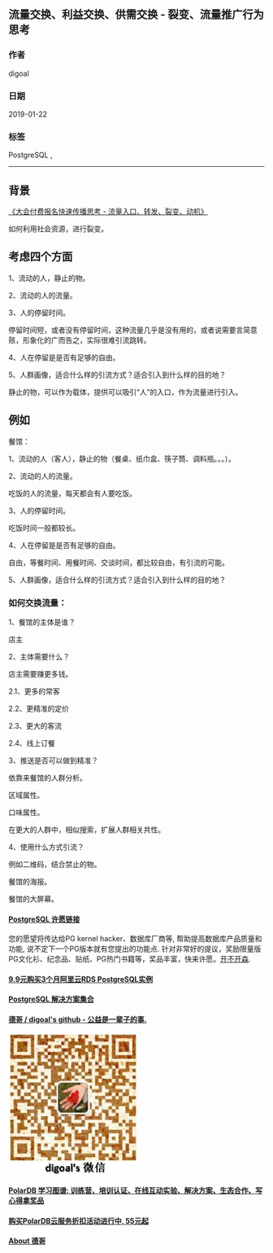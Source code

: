 ## 流量交换、利益交换、供需交换 - 裂变、流量推广行为思考  
                                  
### 作者                                  
digoal                                  
                                  
### 日期                                  
2019-01-22                                  
                                  
### 标签                                  
PostgreSQL ,     
                              
----                            
                              
## 背景     
[《大会付费报名快速传播思考 - 流量入口、转发、裂变、动机》](./20181122_03.md)    
  
如何利用社会资源，进行裂变。  
  
## 考虑四个方面  
1、流动的人，静止的物。  
  
2、流动的人的流量。  
  
3、人的停留时间。  
  
停留时间短，或者没有停留时间，这种流量几乎是没有用的，或者说需要言简意赅，形象化的广而告之，实际很难引流跳转。  
  
4、人在停留是是否有足够的自由。  
  
5、人群画像，适合什么样的引流方式？适合引入到什么样的目的地？  
  
静止的物，可以作为载体，提供可以吸引“人”的入口，作为流量进行引入。  
  
## 例如  
  
餐馆：  
  
1、流动的人（客人），静止的物（餐桌、纸巾盒、筷子筒、调料瓶。。。）。  
  
2、流动的人的流量。  
  
吃饭的人的流量，每天都会有人要吃饭。  
  
3、人的停留时间。  
  
吃饭时间一般都较长。  
  
4、人在停留是是否有足够的自由。  
  
自由，等餐时间、用餐时间、交谈时间，都比较自由，有引流的可能。  
  
5、人群画像，适合什么样的引流方式？适合引入到什么样的目的地？  
  
### 如何交换流量：  
  
1、餐馆的主体是谁？  
  
店主  
  
2、主体需要什么？  
  
店主需要赚更多钱。  
  
2\.1、更多的常客  
  
2\.2、更精准的定价  
  
2\.3、更大的客流  
  
2\.4、线上订餐  
  
3、推送是否可以做到精准？  
  
依靠来餐馆的人群分析。  
  
区域属性。  
  
口味属性。  
  
在更大的人群中，相似搜索，扩展人群相关共性。  
    
4、使用什么方式引流？  
  
例如二维码，结合禁止的物。     
  
餐馆的海报。  
  
餐馆的大屏幕。  
    
    
  
  
  
  
  
  
  
  
  
  
  
  
  
  
  
  
  
  
  
  
  
  
  
  
  
  
  
  
  
  
  
  
  
  
  
  
  
  
  
  
  
  
  
  
  
  
  
  
  
  
  
  
  
  
  
  
  
  
  
  
  
  
  
  
  
  
  
  
  
#### [PostgreSQL 许愿链接](https://github.com/digoal/blog/issues/76 "269ac3d1c492e938c0191101c7238216")
您的愿望将传达给PG kernel hacker、数据库厂商等, 帮助提高数据库产品质量和功能, 说不定下一个PG版本就有您提出的功能点. 针对非常好的提议，奖励限量版PG文化衫、纪念品、贴纸、PG热门书籍等，奖品丰富，快来许愿。[开不开森](https://github.com/digoal/blog/issues/76 "269ac3d1c492e938c0191101c7238216").  
  
  
#### [9.9元购买3个月阿里云RDS PostgreSQL实例](https://www.aliyun.com/database/postgresqlactivity "57258f76c37864c6e6d23383d05714ea")
  
  
#### [PostgreSQL 解决方案集合](https://yq.aliyun.com/topic/118 "40cff096e9ed7122c512b35d8561d9c8")
  
  
#### [德哥 / digoal's github - 公益是一辈子的事.](https://github.com/digoal/blog/blob/master/README.md "22709685feb7cab07d30f30387f0a9ae")
  
  
![digoal's wechat](../pic/digoal_weixin.jpg "f7ad92eeba24523fd47a6e1a0e691b59")
  
  
#### [PolarDB 学习图谱: 训练营、培训认证、在线互动实验、解决方案、生态合作、写心得拿奖品](https://www.aliyun.com/database/openpolardb/activity "8642f60e04ed0c814bf9cb9677976bd4")
  
  
#### [购买PolarDB云服务折扣活动进行中, 55元起](https://www.aliyun.com/activity/new/polardb-yunparter?userCode=bsb3t4al "e0495c413bedacabb75ff1e880be465a")
  
  
#### [About 德哥](https://github.com/digoal/blog/blob/master/me/readme.md "a37735981e7704886ffd590565582dd0")
  
